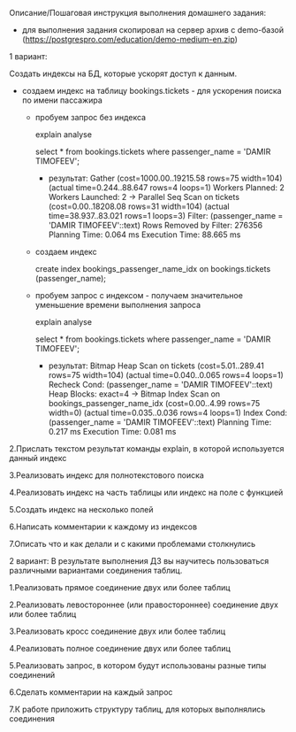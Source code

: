 Описание/Пошаговая инструкция выполнения домашнего задания:

  - для выполнения задания скопировал на сервер архив с demo-базой (https://postgrespro.com/education/demo-medium-en.zip)

1 вариант:

Создать индексы на БД, которые ускорят доступ к данным.

   - создаем индекс на таблицу bookings.tickets - для ускорения поиска по имени пассажира

     - пробуем запрос без индекса

       explain analyse

       select * from bookings.tickets where passenger_name = 'DAMIR TIMOFEEV';

       - результат:
         Gather  (cost=1000.00..19215.58 rows=75 width=104) (actual time=0.244..88.647 rows=4 loops=1)
           Workers Planned: 2
           Workers Launched: 2
           ->  Parallel Seq Scan on tickets  (cost=0.00..18208.08 rows=31 width=104) (actual time=38.937..83.021 rows=1 loops=3)
               Filter: (passenger_name = 'DAMIR TIMOFEEV'::text)
               Rows Removed by Filter: 276356
         Planning Time: 0.064 ms
         Execution Time: 88.665 ms

     - создаем индекс

       create index bookings_passenger_name_idx on bookings.tickets (passenger_name);

     - пробуем запрос с индексом - получаем значительное уменьшение времени выполнения запроса

       explain analyse

       select * from bookings.tickets where passenger_name = 'DAMIR TIMOFEEV';

       - результат:
         Bitmap Heap Scan on tickets  (cost=5.01..289.41 rows=75 width=104) (actual time=0.040..0.065 rows=4 loops=1)
           Recheck Cond: (passenger_name = 'DAMIR TIMOFEEV'::text)
           Heap Blocks: exact=4
           ->  Bitmap Index Scan on bookings_passenger_name_idx  (cost=0.00..4.99 rows=75 width=0) (actual time=0.035..0.036 rows=4 loops=1)
               Index Cond: (passenger_name = 'DAMIR TIMOFEEV'::text)
         Planning Time: 0.217 ms
         Execution Time: 0.081 ms







  2.Прислать текстом результат команды explain, в которой используется данный индекс

  3.Реализовать индекс для полнотекстового поиска

  4.Реализовать индекс на часть таблицы или индекс на поле с функцией

  5.Создать индекс на несколько полей

  6.Написать комментарии к каждому из индексов

  7.Описать что и как делали и с какими проблемами столкнулись

2 вариант: В результате выполнения ДЗ вы научитесь пользоваться различными вариантами соединения таблиц.

  1.Реализовать прямое соединение двух или более таблиц

  2.Реализовать левостороннее (или правостороннее) соединение двух или более таблиц

  3.Реализовать кросс соединение двух или более таблиц

  4.Реализовать полное соединение двух или более таблиц

  5.Реализовать запрос, в котором будут использованы разные типы соединений

  6.Сделать комментарии на каждый запрос

  7.К работе приложить структуру таблиц, для которых выполнялись соединения